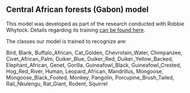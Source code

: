 ## Central African forests (Gabon) model

This model was developed as part of the research conducted with Robbie Whytock. Details regarding its training [can be found here](https://github.com/Appsilon/gabon_wildlife_training).

The classes our model is trained to recognize are:

Bird, Blank, Buffalo_African, Cat_Golden, Chevrotain_Water, Chimpanzee, Civet_African_Palm, Duiker_Blue, Duiker_Red, Duiker_Yellow_Backed, Elephant_African, Genet, Gorilla, Guineafowl_Black, Guineafowl_Crested, Hog_Red_River, Human, Leopard_African, Mandrillus, Mongoose, Mongoose_Black_Footed, Monkey, Pangolin, Porcupine_Brush_Tailed, Rail_Nkulengu, Rat_Giant, Rodent, Squirrel
